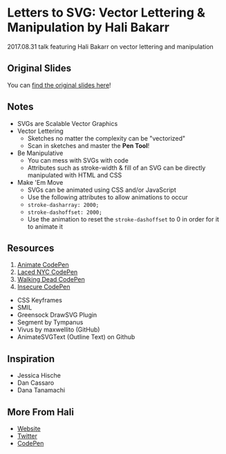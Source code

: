 # Letters to SVG: Vector Lettering & Manipulation by Hali Bakarr

2017.08.31 talk featuring Hali Bakarr on vector lettering and manipulation

## Original Slides

You can [find the original slides here](https://docs.google.com/presentation/d/16RoUuOvgRiF7Dtf_ipAKBuvDj4FeWZgR2Q1an_E2y6c/edit#slide=id.p)!

## Notes

- SVGs are Scalable Vector Graphics
- Vector Lettering
	- Sketches no matter the complexity can be "vectorized"
	- Scan in sketches and master the **Pen Tool**!
- Be Manipulative
	- You can mess with SVGs with code
	- Attributes such as stroke-width & fill of an SVG can be directly manipulated with HTML and CSS
- Make 'Em Move
	- SVGs can be animated using CSS and/or JavaScript
	- Use the following attributes to allow animations to occur
	- `stroke-dasharray: 2000;`
	- `stroke-dashoffset: 2000;`
	- Use the animation to reset the `stroke-dashoffset` to 0 in order for it to animate it

## Resources

1. [Animate CodePen](https://codepen.io/utamilah/pen/ZJebBy)
2. [Laced NYC CodePen](https://codepen.io/utamilah/pen/PKXjXO)
3. [Walking Dead CodePen](https://codepen.io/utamilah/pen/EvvyPK)
4. [Insecure CodePen](https://codepen.io/utamilah/pen/Xaovyj)

- CSS Keyframes
- SMIL
- Greensock DrawSVG Plugin
- Segment by Tympanus
- Vivus by maxwellito (GitHub)
- AnimateSVGText (Outline Text) on Github

## Inspiration

- Jessica Hische
- Dan Cassaro
- Dana Tanamachi

## More From Hali

- [Website](https://utamilah.github.io/)
- [Twitter](https://twitter.com/utamilah)
- [CodePen](https://codepen.io/utamilah/)
